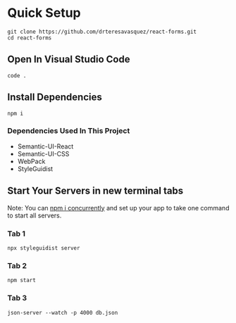 # Quick Setup
```
git clone https://github.com/drteresavasquez/react-forms.git
cd react-forms
```
## Open In Visual Studio Code
```
code .
```
## Install Dependencies
```
npm i
```
### Dependencies Used In This Project
- Semantic-UI-React
- Semantic-UI-CSS
- WebPack
- StyleGuidist

## Start Your Servers in new terminal tabs
Note: You can [npm i concurrently](https://www.npmjs.com/package/concurrently) and set up your app to take one command to start all servers.
### Tab 1
```
npx styleguidist server
```
### Tab 2
```
npm start
```
### Tab 3
```
json-server --watch -p 4000 db.json
```
